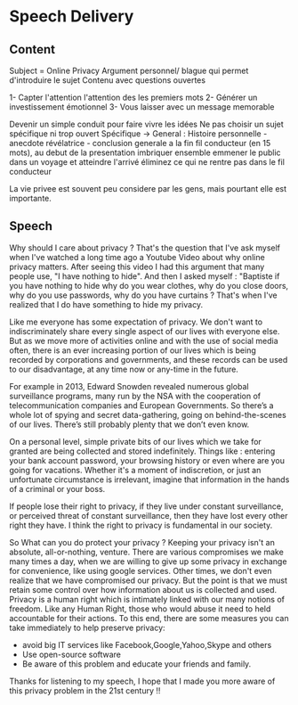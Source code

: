 # Speech Delivery 

## Content 

Subject = Online Privacy 
Argument personnel/ blague qui permet d'introduire le sujet 
Contenu avec questions ouvertes

1- Capter l'attention l'attention des les premiers mots
2- Générer un investissement émotionnel 
3- Vous laisser avec un message memorable

Devenir un simple conduit pour faire vivre les idées 
Ne pas choisir un sujet spécifique ni trop ouvert
Spécifique -> General :
Histoire personnelle - anecdote révélatrice - conclusion generale a la fin 
fil conducteur (en 15 mots), au debut de la presentation
imbriquer ensemble
emmener le public dans un voyage et atteindre l'arrivé 
éliminez ce qui ne rentre pas dans le fil conducteur

La vie privee est souvent peu considere par les gens, mais pourtant elle est importante.

## Speech

Why should I care about privacy ? That's the question that I've ask myself when I've watched a long time ago a Youtube Video about why online privacy matters. After seeing this video I had this argument that many people use, "I have nothing to hide". And then I asked myself : "Baptiste if you have nothing to hide why do you wear clothes, why do you close doors, why do you use passwords, why do you have curtains ? That's when I've realized that I do have something to hide my privacy.

Like me everyone has some expectation of privacy. We don't want to indiscriminately share every single aspect of our lives with everyone else. 
But as we move more of activities online and with the use of social media often, there is an ever increasing portion of our lives which is being recorded by corporations and governments, and these records can be used to our disadvantage, at any time now or any-time in the future.

For example in 2013, Edward Snowden revealed numerous global surveillance programs, many run by the NSA with the cooperation of telecommunication companies and European Governments. So there’s a whole lot of spying and secret data-gathering, going on behind-the-scenes of our lives. There’s still probably plenty that we don’t even know.

On a personal level, simple private bits of our lives which we take for granted are being collected and stored indefinitely. Things like : entering your bank account password, your browsing history or even where are you going for vacations. Whether it's a moment of indiscretion, or just an unfortunate circumstance is irrelevant, imagine that information in the hands of a criminal or your boss. 

If people lose their right to privacy, if they live under constant surveillance, or perceived threat of constant surveillance, then they have lost every other right they have. I think the right to privacy is fundamental in our society.

So What can you do protect your privacy ? Keeping your privacy isn't an absolute, all-or-nothing, venture. There are various compromises we make many times a day, when we are willing to give up some privacy in exchange for convenience, like using google services. Other times, we don't even realize that we have compromised our privacy. But the point is that we must retain some control over how information about us is collected and used. Privacy is a human right which is intimately linked with our many notions of freedom. Like any Human Right, those who would abuse it need to held accountable for their actions. To this end, there are some measures you can take immediately to help preserve privacy: 
- avoid big IT services like Facebook,Google,Yahoo,Skype and others
- Use open-source software
- Be aware of this problem and educate your friends and family.

Thanks for listening to my speech, I hope that I made you more aware of this privacy problem in the 21st century !!







